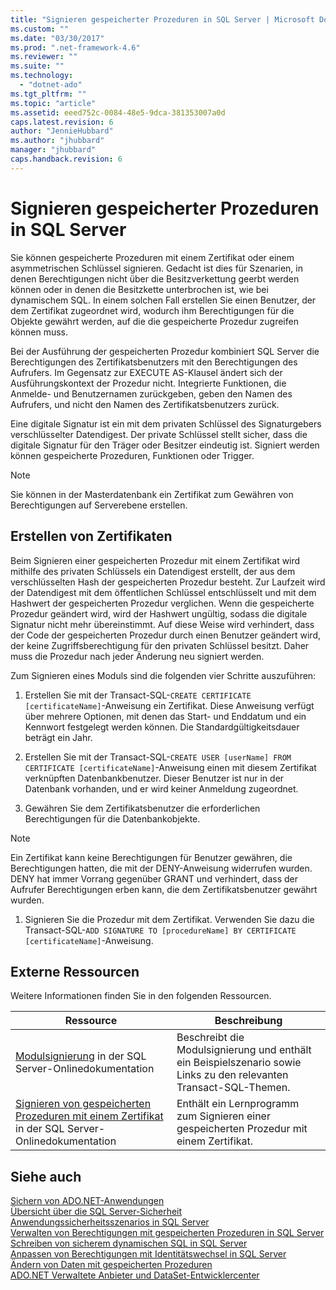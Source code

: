 ```yaml
---
title: "Signieren gespeicherter Prozeduren in SQL Server | Microsoft Docs"
ms.custom: ""
ms.date: "03/30/2017"
ms.prod: ".net-framework-4.6"
ms.reviewer: ""
ms.suite: ""
ms.technology: 
  - "dotnet-ado"
ms.tgt_pltfrm: ""
ms.topic: "article"
ms.assetid: eeed752c-0084-48e5-9dca-381353007a0d
caps.latest.revision: 6
author: "JennieHubbard"
ms.author: "jhubbard"
manager: "jhubbard"
caps.handback.revision: 6
---
```

# Signieren gespeicherter Prozeduren in SQL Server
Sie können gespeicherte Prozeduren mit einem Zertifikat oder einem asymmetrischen Schlüssel signieren.  Gedacht ist dies für Szenarien, in denen Berechtigungen nicht über die Besitzverkettung geerbt werden können oder in denen die Besitzkette unterbrochen ist, wie bei dynamischem SQL.  In einem solchen Fall erstellen Sie einen Benutzer, der dem Zertifikat zugeordnet wird, wodurch ihm Berechtigungen für die Objekte gewährt werden, auf die die gespeicherte Prozedur zugreifen können muss.  
  
 Bei der Ausführung der gespeicherten Prozedur kombiniert SQL Server die Berechtigungen des Zertifikatsbenutzers mit den Berechtigungen des Aufrufers.  Im Gegensatz zur EXECUTE AS\-Klausel ändert sich der Ausführungskontext der Prozedur nicht.  Integrierte Funktionen, die Anmelde\- und Benutzernamen zurückgeben, geben den Namen des Aufrufers, und nicht den Namen des Zertifikatsbenutzers zurück.  
  
 Eine digitale Signatur ist ein mit dem privaten Schlüssel des Signaturgebers verschlüsselter Datendigest.  Der private Schlüssel stellt sicher, dass die digitale Signatur für den Träger oder Besitzer eindeutig ist.  Signiert werden können gespeicherte Prozeduren, Funktionen oder Trigger.  
  
> [!NOTE]
>  Sie können in der Masterdatenbank ein Zertifikat zum Gewähren von Berechtigungen auf Serverebene erstellen.  
  
## Erstellen von Zertifikaten  
 Beim Signieren einer gespeicherten Prozedur mit einem Zertifikat wird mithilfe des privaten Schlüssels ein Datendigest erstellt, der aus dem verschlüsselten Hash der gespeicherten Prozedur besteht.  Zur Laufzeit wird der Datendigest mit dem öffentlichen Schlüssel entschlüsselt und mit dem Hashwert der gespeicherten Prozedur verglichen.  Wenn die gespeicherte Prozedur geändert wird, wird der Hashwert ungültig, sodass die digitale Signatur nicht mehr übereinstimmt.  Auf diese Weise wird verhindert, dass der Code der gespeicherten Prozedur durch einen Benutzer geändert wird, der keine Zugriffsberechtigung für den privaten Schlüssel besitzt.  Daher muss die Prozedur nach jeder Änderung neu signiert werden.  
  
 Zum Signieren eines Moduls sind die folgenden vier Schritte auszuführen:  
  
1.  Erstellen Sie mit der Transact\-SQL\-`CREATE CERTIFICATE [certificateName]`\-Anweisung ein Zertifikat.  Diese Anweisung verfügt über mehrere Optionen, mit denen das Start\- und Enddatum und ein Kennwort festgelegt werden können.  Die Standardgültigkeitsdauer beträgt ein Jahr.  
  
2.  Erstellen Sie mit der Transact\-SQL\-`CREATE USER [userName] FROM CERTIFICATE [certificateName]`\-Anweisung einen mit diesem Zertifikat verknüpften Datenbankbenutzer.  Dieser Benutzer ist nur in der Datenbank vorhanden, und er wird keiner Anmeldung zugeordnet.  
  
3.  Gewähren Sie dem Zertifikatsbenutzer die erforderlichen Berechtigungen für die Datenbankobjekte.  
  
> [!NOTE]
>  Ein Zertifikat kann keine Berechtigungen für Benutzer gewähren, die Berechtigungen hatten, die mit der DENY\-Anweisung widerrufen wurden.  DENY hat immer Vorrang gegenüber GRANT und verhindert, dass der Aufrufer Berechtigungen erben kann, die dem Zertifikatsbenutzer gewährt wurden.  
  
1.  Signieren Sie die Prozedur mit dem Zertifikat. Verwenden Sie dazu die Transact\-SQL\-`ADD SIGNATURE TO [procedureName] BY CERTIFICATE [certificateName]`\-Anweisung.  
  
## Externe Ressourcen  
 Weitere Informationen finden Sie in den folgenden Ressourcen.  
  
|Ressource|Beschreibung|  
|---------------|------------------|  
|[Modulsignierung](http://go.microsoft.com/fwlink/?LinkId=98590) in der SQL Server\-Onlinedokumentation|Beschreibt die Modulsignierung und enthält ein Beispielszenario sowie Links zu den relevanten Transact\-SQL\-Themen.|  
|[Signieren von gespeicherten Prozeduren mit einem Zertifikat](http://msdn.microsoft.com/library/bb283630.aspx) in der SQL Server\-Onlinedokumentation|Enthält ein Lernprogramm zum Signieren einer gespeicherten Prozedur mit einem Zertifikat.|  
  
## Siehe auch  
 [Sichern von ADO.NET\-Anwendungen](../../../../../docs/framework/data/adonet/securing-ado-net-applications.md)   
 [Übersicht über die SQL Server\-Sicherheit](../../../../../docs/framework/data/adonet/sql/overview-of-sql-server-security.md)   
 [Anwendungssicherheitsszenarios in SQL Server](../../../../../docs/framework/data/adonet/sql/application-security-scenarios-in-sql-server.md)   
 [Verwalten von Berechtigungen mit gespeicherten Prozeduren in SQL Server](../../../../../docs/framework/data/adonet/sql/managing-permissions-with-stored-procedures-in-sql-server.md)   
 [Schreiben von sicherem dynamischen SQL in SQL Server](../../../../../docs/framework/data/adonet/sql/writing-secure-dynamic-sql-in-sql-server.md)   
 [Anpassen von Berechtigungen mit Identitätswechsel in SQL Server](../../../../../docs/framework/data/adonet/sql/customizing-permissions-with-impersonation-in-sql-server.md)   
 [Ändern von Daten mit gespeicherten Prozeduren](../../../../../docs/framework/data/adonet/modifying-data-with-stored-procedures.md)   
 [ADO.NET Verwaltete Anbieter und DataSet\-Entwicklercenter](http://go.microsoft.com/fwlink/?LinkId=217917)